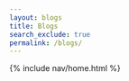 ```yaml
---
layout: blogs 
title: Blogs
search_exclude: true
permalink: /blogs/
---
```

{% include nav/home.html %}
